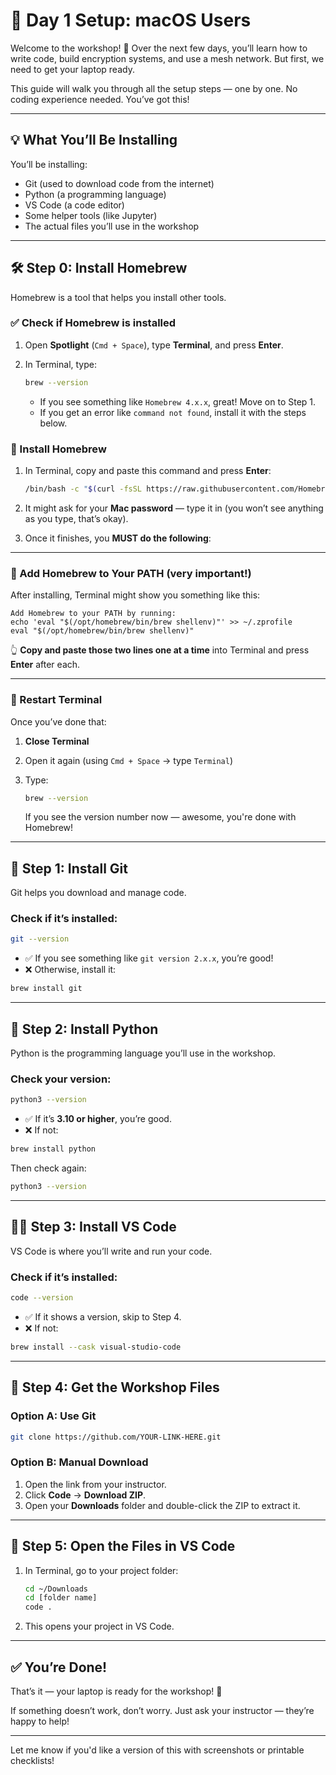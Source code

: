 
# 🍏 Day 1 Setup: macOS Users

Welcome to the workshop! 🎉 Over the next few days, you’ll learn how to write code, build encryption systems, and use a mesh network. But first, we need to get your laptop ready.

This guide will walk you through all the setup steps — one by one. No coding experience needed. You’ve got this!

---

## 💡 What You’ll Be Installing

You’ll be installing:

* Git (used to download code from the internet)
* Python (a programming language)
* VS Code (a code editor)
* Some helper tools (like Jupyter)
* The actual files you’ll use in the workshop

---

## 🛠 Step 0: Install Homebrew

Homebrew is a tool that helps you install other tools.

### ✅ Check if Homebrew is installed

1. Open **Spotlight** (`Cmd + Space`), type **Terminal**, and press **Enter**.
2. In Terminal, type:

   ```bash
   brew --version
   ```

   * If you see something like `Homebrew 4.x.x`, great! Move on to Step 1.
   * If you get an error like `command not found`, install it with the steps below.

### 🧪 Install Homebrew

1. In Terminal, copy and paste this command and press **Enter**:

   ```bash
   /bin/bash -c "$(curl -fsSL https://raw.githubusercontent.com/Homebrew/install/HEAD/install.sh)"
   ```
2. It might ask for your **Mac password** — type it in (you won’t see anything as you type, that’s okay).
3. Once it finishes, you **MUST do the following**:

---

### 🔧 Add Homebrew to Your PATH (very important!)

After installing, Terminal might show you something like this:

```
Add Homebrew to your PATH by running:
echo 'eval "$(/opt/homebrew/bin/brew shellenv)"' >> ~/.zprofile
eval "$(/opt/homebrew/bin/brew shellenv)"
```

👆 **Copy and paste those two lines one at a time** into Terminal and press **Enter** after each.

---

### 🔁 Restart Terminal

Once you’ve done that:

1. **Close Terminal**
2. Open it again (using `Cmd + Space` → type `Terminal`)
3. Type:

   ```bash
   brew --version
   ```

   If you see the version number now — awesome, you're done with Homebrew!

---

## 🧰 Step 1: Install Git

Git helps you download and manage code.

### Check if it’s installed:

```bash
git --version
```

* ✅ If you see something like `git version 2.x.x`, you’re good!
* ❌ Otherwise, install it:

```bash
brew install git
```

---

## 🐍 Step 2: Install Python

Python is the programming language you’ll use in the workshop.

### Check your version:

```bash
python3 --version
```

* ✅ If it’s **3.10 or higher**, you’re good.
* ❌ If not:

```bash
brew install python
```

Then check again:

```bash
python3 --version
```

---

## 🧑‍🎨 Step 3: Install VS Code

VS Code is where you’ll write and run your code.

### Check if it’s installed:

```bash
code --version
```

* ✅ If it shows a version, skip to Step 4.
* ❌ If not:

```bash
brew install --cask visual-studio-code
```

---

## 📁 Step 4: Get the Workshop Files

### Option A: Use Git

```bash
git clone https://github.com/YOUR-LINK-HERE.git
```

### Option B: Manual Download

1. Open the link from your instructor.
2. Click **Code** → **Download ZIP**.
3. Open your **Downloads** folder and double-click the ZIP to extract it.

---

## 📂 Step 5: Open the Files in VS Code

1. In Terminal, go to your project folder:

   ```bash
   cd ~/Downloads
   cd [folder name]
   code .
   ```
2. This opens your project in VS Code.

---

## ✅ You’re Done!

That’s it — your laptop is ready for the workshop! 🎉

If something doesn’t work, don’t worry. Just ask your instructor — they’re happy to help!

---

Let me know if you'd like a version of this with screenshots or printable checklists!
